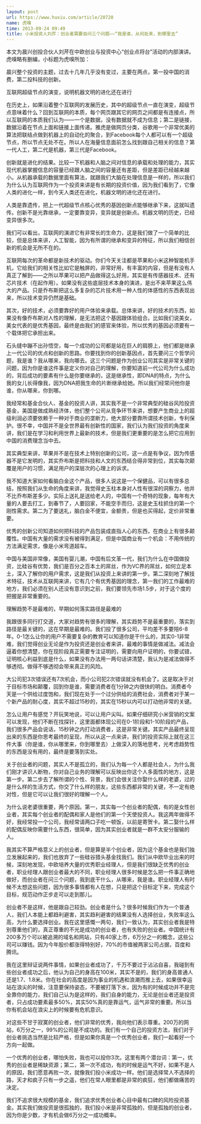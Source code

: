 ```yaml
---
layout: post
url: https://www.huxiu.com/article/20720
name: 虎嗅
time: 2013-09-24 09:49
title: 小米投资人刘芹：创业者需要自问三个问题——“我是谁，从何处来，到哪里去”
---
```

本文为晨兴创投合伙人刘芹在中欧创业与投资中心“创业点将台”活动的内部演讲。虎嗅略有删编，小标题为虎嗅所加：

晨兴整个投资的主题，过去十几年几乎没有变过，主要在两点，第一投中国的消费，第二投科技的创新。

互联网超级节点的演变，说明机器文明的进化还在进行

在历史上，如果沿着整个互联网的发展历史，其中的超级节点一直在演变，超级节点意味着什么？回到互联网的本质，每个网页跟其它的网页之间都是有连接点，所以互联网的本质我们认为——一个是数据，没有数据就不成为信息；第二是链接，数据沿着在节点上面和链接上面传递。雅虎是做网页分类，谷歌用一个非常优美的算法把联结点做到机器上的自动化的聚合，到Facebook每个人都可以有一个超级节点，所以节点无处不在。所以人在海量信息面前怎么找到跟自己相关的信息？第一代人工，第二代是机器，第三代是Facebook。

创新就是进化的结果。比较一下机器和人脑之间对信息的承载和处理的能力，其实现代机器掌握信息的容量已经跟人脑之间的容量还有差距，但是差距已经越来越小。从机器承载的数据里面有算法，就跟我们大脑在处理信息是一样的，所以我们为什么认为互联网作为一个投资来讲是有长期的投资价值，因为我们看到了，它像人类的进化一样，到今天人类还在进化，机器文明的进化还在进行。

人类是靠遗传，把上一代超级节点核心优秀的基因创新点能够继承下来，这就叫遗传。创新不是光靠继承，一定要靠变异，变异就是创新点。机器文明的历史，已经变异很多次。

我们可以看出，互联网的演进它有非常长的生命力，这是我们做了一个简单的比较，但是总体来讲，人工智能，因为有所谓的继承和变异的特征，所以我们相信创新的机会是无所不在的。

互联网每次的革命都是新技术的驱动。你们今天关注都是苹果和小米这种智能机手机，它给我们的相关性比如它是触屏的，非常好用，有丰富的内容，但是有没有人真正了解到——之所以苹果可以把产品做得这么好用，其实是有传感器技术、还有芯片技术（在起作用）。如果没有这些底层技术本身的演进，是出不来苹果这么伟大的产品。只是乔布斯把这么多复杂的芯片技术用一种人性的体感性的东西表现出来，所以技术变异仍然是基础。

其次，好的技术，必须要靠好的用户体验来承载。总体来讲，好的技术的东西，如果没有像乔布斯对人性的理解，是无法把这个基因跟体验组合。比如我们说美女，美女代表的是优秀基因，最终是由我们的感官来体验，所以优秀的基因必须要有一个载体把它承担出来。

石头缝中蹦不出孙悟空，每一个成功的公司都是站在巨人的肩膀上，他们都是继承上一代公司的优点和创新的思路。你要找到你的创新基因点，首先要问三个哲学问题，我是谁？我从哪来，我向哪去。这三个问题是作为创业公司其实是非常关键的问题，因为你是谁这件事是定义你对自己的理解，你要知道前一代公司为什么成功的，背后成功的要素有什么是你要继承的，这是继承性，即DNA的特点，为什么我的女儿长得像我，因为DNA把我生命的片断继承给她。所以我们经常问他你是谁，你从哪来，你到哪。

我经常和基金合伙人、基金的投资人讲，其实我不是一个非常典型的硅谷风险投资基金，美国是做成熟经济体，他们整个公司从竞争环节来讲，想要产生商业上的超级利润必须要依赖于一种对于商业的垄断力，绝大部分要靠所谓技术创新，专利保护。很不幸，中国并不是全世界最有创新性的国家，我们认为我们投资的角度来讲，我们是在学习和利用世界上最新的技术，但是我们更重要的是怎么把它应用到中国的消费理念当中去。

其实典型来讲，苹果并不是在技术上特别创新的公司，这一点是有争议，因为传感器不是它发明的，其实乔布斯是把科技和人文的东西结合得非常到位，其实每次颠覆是用户的习惯，满足用户的深层次的心理上的诉求。

我不知道大家如何看脑白金这个产品，很多人说这是一个保健品，可以有很多总结，按照我们从生命的角度来讲，我觉得史玉柱本身对人性有很深的洞察力，他并不比乔布斯差多少。实际上送礼是送给老人的，中国有一个奇特的现象，每年有大量的人要去打工，到春节了，人要回家，不能空手而归，这是史玉柱抓住的第一个刚性需求。第二为了要送礼，脑白金不便宜，金额贵，但是也买得起，定价非常重要。

优秀的创新公司知道如何把科技的产品包装成直指人心的东西，在商业上有很多颠覆性。中国有大量的需求没有被得到满足，但是中国商业有一个机会：不用传统的方法满足需求，像是小米弯道超车。

中国与美国非常像，美国有婴儿潮，中国有后文革一代，我们为什么在中国做投资，比硅谷有优势，我们是百分之百本土的屌丝，作为VC界的屌丝，如何立足本土，深入了解你的用户需求，这是我们从投资上来讲的第一步。第二深刻地了解技术特征，技术从互联网来讲，它有几个有优秀基因的理念，第一我们的工作最难的地方，我们必须在别人还没有意识到之前，我们要领先市场1.5步，对于这个度的把握是非常重要的。

理解趋势不是最难的，早期如何落实路径是最难的

我跟很多同行打交道，大家对趋势有很多的理解，其实趋势不是最重要的，落实到路径是最关键的，这在早期是最难的。我们投了很多公司，平均差不多要陪6-8年。0-1怎么让你的用户不需要复杂的教育可以知道你是干什么的，其实0-1非常难，我们觉得创业无论是作为投资还是创业者来讲，最难的事情是做减法。减法会逼着你想清楚，你在现阶段真正需要专注证明的，需要向用户证明的，你要试错，证明核心利益到底是什么，如果没有办法用一两句话讲清楚，我认为是减法做得不够透彻。做得不够透彻会带来真正的风险。

大公司犯3次错误还有7次机会，而小公司犯2次错误就没有机会了。这是取决于对于目标市场和颠覆，回到你是谁，需要消费者在1分钟之内很快的明白。消费者今天是一个供给过度饱和，我们现在处于一个过分供给的消费社会，消费者对于某一个新产品的耐心度，其实不超过15秒的，其实在15秒以内可以打动他非常的关键。

怎么让用户有感觉？开玩笑地说，可以让用户尖叫。如果仔细研究小米营销的文案可以发现，他们不断在找探针，这里面都体现公司在0-1阶段和1-10阶段的产品，我们很多产品会说话，15秒钟之内打动消费者，这是非常关键。其实产品最终呈现出来的东西是你思考最终的呈现，所以从这一点来讲，我们的投资实际上就在这三件大事（你是谁，你从哪里来，你到哪里去）上做深入的落地思考，光考虑趋势性的东西是没有用的，最终是要落到实处。

关于创业者的问题，其实人不是孤立的，我们认为每一个人都是社会人，为什么我们刚才讲识人断物，你对自己业务的理解可以反映出你这个人多面性的地方，这是第一步。第二步去了解所谓的个性、背景，我们会很关注你娶什么样的老婆，过的是什么样的生活方式，你交了什么样的朋友，这些东西都非常的关键，不一定有绝对性，但是它可以让我们很好的理解一个人。

为什么说老婆很重要，两个原因。第一，其实每一个创业者的配偶，有的是女性创业者，其实每个创业者的配偶和家人是他们的第一个天使投资人。我这两年做得不好，我经常投一个公司，我经常请两口子吃一顿饭，以前是寄贺卡。第二娶什么样的配偶反映你需要什么东西，很简单，因为其实创业者就是一群不太安分服输的人。

我其实不算严格意义上的创业者，但是算是半个创业者，因为这个基金也是我们独立发展起来的，我们也放弃了一些硅谷猎头基金找我们。我们从中欧毕业出来的时候，深刻地发现，中欧培养大量的优秀职业经理人，但是我们很缺乏优秀的创业者，职业经理人跟创业者最大的不同，职业经理人很多时候是怎么把一件事正确地做好，而创业者在问三个问题，我到底干什么，从哪来，我是谁。职业经理人有时候不太想这些问题，因为很多事情都有人在想，只是把这个目标定下来，完成这个目标，规范动作正步走可以走到那儿。

创业者不是这样，他是跟自己较劲。创业者是什么？很多时候我们作为一个普通人，我们人本能上都趋利避害，其实趋利避害的结果没有人选择创业，失败率这么高，为什么要选择创业。我在这里感慨一两句，我们一致认为，其实创业者我是特别尊重他们的，真正尊重的不光是成功的创业者，也有失败的创业者。中国统计有200多万个可以被追溯的域名和网站，只有40家上市，6万分之一的概念，这些公司可以赚钱。因为今年股价都涨得特别好，70%的市值被两家公司占据，百度和腾讯。

我在这里辩证说两件事情，如果创业者成功了，千万不要过于沾沾自喜，我碰到有些创业者成功之后，他认为自己的身高在100米，其实不是的，我们的身高普通人还是1.7、1.8米。你在社会的高度是因为事业的机遇和浪潮而推上去，如果很幸运站在浪尖的时候，注意要保持姿态，不要被打落下水，因为有的时候成功并不是完全靠你的能力，我们自己认为是这样的，我们自身的能力，无论是创业者还是投资者，只占成功要素最多50%，其实50%真的是靠运气，运气非常的重要。所以当你有机会站在浪尖上的时候要有危机意识。

对这些不甘于寂寞的创业者，他们非常的优秀，我向他们表示尊重。200万的网站，6万分之一，99%的公司是不成功的。我们有一个自己的投资方法，我们对于创业者挑选当然是比较严格，但是如果你真是一个优秀创业者，我们一起看好一个方向一起做。

一个优秀的创业者，哪怕失败，我也可以投你3次。这里有两个潜台词：第一，优秀的创业者是稀缺资源；第二，第一次不成功，有的时候是运气不好，如果不是人的原因，我们愿意再败一次，就像我们投小米成功一样。他们是选择常人不选择的路，天才和疯子只有一步之遥，他们在常人眼里都是非常的疯狂，他们都做痛苦的决定。

我们不追求很大规模的基金，我们追求优秀创业者心目中最有口碑的风险投资基金。其实我们做投资是很孤独的，我们投小米是非常孤独的，但是孤独的创业者，因为你是少数，才有机会做6万分之一成功概率。

